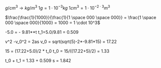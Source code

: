 $g/cm^3 \rightarrow kg/m^3$ 
$1 g = 1 \cdot 10^{-3} kg$
$1 cm^3 = 1 \cdot 10^{-2 \cdot 3} m^3$ 

$\frac{\frac{1}{1000}}{\frac{1}{1 \space 000 \space 000}} = \frac{1 \space 000 \space 000}{1000} = 1000 = 1 \cdot 10^3$    

-5.0 = - 9.81**t
t_1=5.0/9.81 = 0.509

v^2 -v_0^2 = 2as
v_0 = sqrt(sqrt(5)-2*-9.81*15) = 17.22

15 = (17.22+5.0)/2 * t_0
t_0 = 15/((17.22+5)/2) = 1.33

t_0 + t_1 = 1.33 + 0.509 s = 1.842